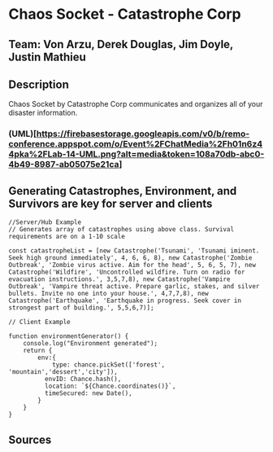 # Chaos Socket - Catastrophe Corp

## Team: Von Arzu, Derek Douglas, Jim Doyle, Justin Mathieu

## Description

Chaos Socket by Catastrophe Corp communicates and organizes all of your disaster information.

### (UML)[https://firebasestorage.googleapis.com/v0/b/remo-conference.appspot.com/o/Event%2FChatMedia%2Fh01n6z44pka%2FLab-14-UML.png?alt=media&token=108a70db-abc0-4b49-8987-ab05075e21ca]

## Generating Catastrophes, Environment, and Survivors are key for server and clients

```
//Server/Hub Example
// Generates array of catastrophes using above class. Survival requirements are on a 1-10 scale

const catastropheList = [new Catastrophe('Tsunami', 'Tsunami iminent. Seek high ground immediately', 4, 6, 6, 8), new Catastrophe('Zombie Outbreak', 'Zombie virus active. Aim for the head', 5, 6, 5, 7), new Catastrophe('Wildfire', 'Uncontrolled wildfire. Turn on radio for evacuation instructions.', 3,5,7,8), new Catastrophe('Vampire Outbreak', 'Vampire threat active. Prepare garlic, stakes, and silver bullets. Invite no one into your house.', 4,7,7,8), new Catastrophe('Earthquake', 'Earthquake in progress. Seek cover in strongest part of building.', 5,5,6,7)];
```

```
// Client Example

function environmentGenerator() {
    console.log("Environment generated");
    return {
        env:{
            type: chance.pickSet(['forest', 'mountain','dessert','city']),
          envID: Chance.hash(),
          location: `${Chance.coordinates()}`,
          timeSecured: new Date(),
        }
    }
}
```

## Sources
